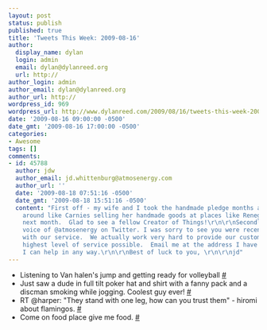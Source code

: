 ```yaml
---
layout: post
status: publish
published: true
title: 'Tweets This Week: 2009-08-16'
author:
  display_name: dylan
  login: admin
  email: dylan@dylanreed.org
  url: http://
author_login: admin
author_email: dylan@dylanreed.org
author_url: http://
wordpress_id: 969
wordpress_url: http://www.dylanreed.com/2009/08/16/tweets-this-week-2009-08-16/
date: '2009-08-16 09:00:00 -0500'
date_gmt: '2009-08-16 17:00:00 -0500'
categories:
- Awesome
tags: []
comments:
- id: 45788
  author: jdw
  author_email: jd.whittenburg@atmosenergy.com
  author_url: ''
  date: '2009-08-18 07:51:16 -0500'
  date_gmt: '2009-08-18 15:51:16 -0500'
  content: "First off - my wife and I took the handmade pledge months ago.  We travel
    around like Carnies selling her handmade goods at places like Renegade Chicago
    next month.  Glad to see a fellow Creator of Things!\r\n\r\nSecondly, I am the
    voice of @atmosenergy on Twitter. I was sorry to see you were recently disappointed
    with our service.  We actually work very hard to provide our customers with the
    highest level of service possible.  Email me at the address I have provided if
    I can help in any way.\r\n\r\nBest of luck to you, \r\n\r\njd"
---
```

<ul class="aktt_tweet_digest">
<li>Listening to Van halen&#39;s jump and getting ready for volleyball <a href="http://twitter.com/awesomeguy/statuses/3215339407" class="aktt_tweet_time">#</a></li>
<li>Just saw a dude in full tilt poker hat and shirt with a fanny pack and a discman smoking while jogging. Coolest guy ever! <a href="http://twitter.com/awesomeguy/statuses/3317732482" class="aktt_tweet_time">#</a></li>
<li>RT @harper: "They stand with one leg, how can you trust them" - hiromi about flamingos. <a href="http://twitter.com/awesomeguy/statuses/3337892027" class="aktt_tweet_time">#</a></li>
<li>Come on food place give me food. <a href="http://twitter.com/awesomeguy/statuses/3337988482" class="aktt_tweet_time">#</a></li><br />
</ul></p>
